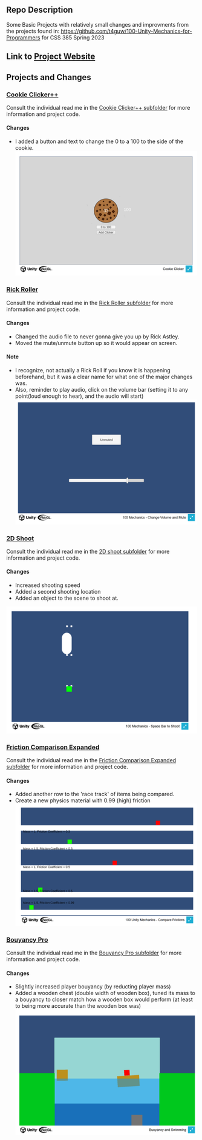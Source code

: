 ## Repo Description
Some Basic Projects with relatively small changes and improvments from the projects found in: https://github.com/t4guw/100-Unity-Mechanics-for-Programmers for CSS 385 Spring 2023

## Link to [Project Website](https://jeffcaruso.github.io/css385-unityBasics/)

## Projects and Changes
### [Cookie Clicker++](https://jeffcaruso.github.io/css385-unity-cookieclicker/)
Consult the individual read me in the [Cookie Clicker++ subfolder](https://github.com/Jeffcaruso/css385-unityBasics/tree/main/Cookie%20Clicker%2B%2B) for more information and project code.
#### Changes
- I added a button and text to change the 0 to a 100 to the side of the cookie.
![Cookie game screenshot](https://raw.githubusercontent.com/Jeffcaruso/css385-unity-RickRoll/main/screenshots/cookie%20screenshot.png?token=GHSAT0AAAAAACAWMPTQLBQKO7BSUR575QZOZBIOU6Q)


### [Rick Roller](https://jeffcaruso.github.io/css385-unity-RickRoll/)
Consult the individual read me in the [Rick Roller subfolder](https://github.com/Jeffcaruso/css385-unityBasics/tree/main/Rick%20Roller) for more information and project code.
#### Changes
- Changed the audio file to never gonna give you up by Rick Astley.
- Moved the mute/unmute button up so it would appear on screen.

#### Note
- I recognize, not actually a Rick Roll if you know it is happening beforehand, but it was a clear name for what one of the major changes was.
- Also, reminder to play audio, click on the volume bar (setting it to any point(loud enough to hear), and the audio will start)
![Rick Roller game screenshot](https://raw.githubusercontent.com/Jeffcaruso/css385-unity-RickRoll/main/screenshots/rick%20roll%20screenshot.PNG?token=GHSAT0AAAAAACAWMPTQ2O7YVR7HJFWQLDYKZBIOVRA)


### [2D Shoot](https://jeffcaruso.github.io/css385-unity-2dshootgame/)
Consult the individual read me in the [2D shoot subfolder](https://github.com/Jeffcaruso/css385-unityBasics/tree/main/2d%20shoot) for more information and project code.
#### Changes
- Increased shooting speed
- Added a second shooting location
- Added an object to the scene to shoot at.

![2D shoot game screenshot](https://raw.githubusercontent.com/Jeffcaruso/css385-unity-RickRoll/main/screenshots/2d%20shoot%20screenshot.png?token=GHSAT0AAAAAACAWMPTRJOTGB6EHC7DG3AWKZBIOXXA)


### [Friction Comparison Expanded](https://jeffcaruso.github.io/css385-unity-FrictionComparisonExpanded/)
Consult the individual read me in the [Friction Comparison Expanded subfolder](https://github.com/Jeffcaruso/css385-unityBasics/tree/main/Friction%20Comparison%20Expanded) for more information and project code.
#### Changes
- Added another row to the 'race track' of items being compared.
- Create a new physics material with 0.99 (high) friction
![Friction Comparison Expanded game screenshot](https://raw.githubusercontent.com/Jeffcaruso/css385-unity-RickRoll/main/screenshots/friction%20screenshot.PNG?token=GHSAT0AAAAAACAWMPTQ3UDBTVTYWVEADPHKZBIOX7Q)


### [Bouyancy Pro](https://jeffcaruso.github.io/css385-unity-bouyancyPro/)
Consult the individual read me in the [Bouyancy Pro subfolder](https://github.com/Jeffcaruso/css385-unityBasics/tree/main/Bouyancy%20Pro) for more information and project code.
#### Changes
- Slightly increased player bouyancy (by reducting player mass)
- Added a wooden chest (double width of wooden box), tuned its mass to a bouyancy to closer match how a wooden box would perform (at least to being more accurate than the wooden box was)
![Bouyancy Pro game screenshot](https://raw.githubusercontent.com/Jeffcaruso/css385-unity-RickRoll/main/screenshots/bouyancy%20pro%20screenshot.PNG?token=GHSAT0AAAAAACAWMPTQR3C6HLXSCBHLZHBGZBIOYKQ)
